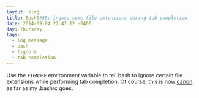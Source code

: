```yaml
---
layout: blog
title: Bash&#58; ingore some file extensions during tab-completion
date: 2014-09-04 22:41:12 -0400
day: Thursday
tags:
  - log message
  - bash
  - fignore
  - tab completion
---
```


Use the `FIGNORE` environment variable to tell bash to ignore certain file extensions while performing tab completion. Of course, this is now [canon](https://github.com/praveenv253/misc/blob/master/bashrc) as far as my .bashrc goes.
